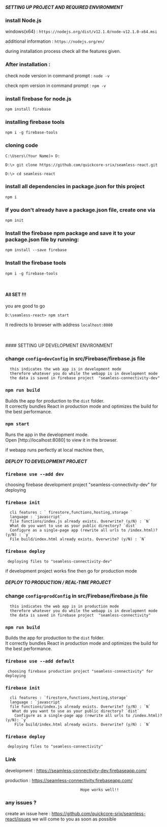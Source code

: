 ##### SETTING UP PROJECT AND REQUIRED ENVIRONMENT

### install Node.js

windows(x64) : `https://nodejs.org/dist/v12.1.0/node-v12.1.0-x64.msi`

additional information : `https://nodejs.org/en/`

during installation process check all the features given.

### After installation :

check node version in command prompt : `node -v`

check npm version in command prompt : `npm -v`

### install firebase for node.js

`npm install firebase`

### installing firebase tools

`npm i -g firebase-tools`

### cloning code

`C:\Users\(Your Name)> D:`

`D:\> git clone https://github.com/quickcore-srix/seamless-react.git`

`D:\> cd seamless-react`

### install all dependencies in package.json for this project

`npm i`

### If you don't already have a package.json file, create one via

`npm init`

### Install the firebase npm package and save it to your package.json file by running:

`npm install --save firebase`

### Install the firebase tools

`npm i -g firebase-tools`

<br/>

#### All SET !!!

you are good to go

`D:\seamless-react> npm start`

It redirects to browser with address `localhost:8080`

<br/>
<br/>
#### SETTING UP DEVELOPMENT ENVIRONMENT

### change `config=devConfig` in src/Firebase/firebase.js file

      this indicates the web app is in development mode
      therefore whatever you do while the webapp is in development mode
      the data is saved in firebase project  "seamless-connectivity-dev"

### `npm run build`

Builds the app for production to the `dist` folder.<br>
It correctly bundles React in production mode and optimizes the build for the best performance.

### `npm start`

Runs the app in the development mode.<br>
Open [http://localhost:8080] to view it in the browser.

if webapp runs perfectly at local machine then,

##### DEPLOY TO DEVELOPMENT PROJECT

### `firebase use --add dev`

choosing firebase development project "seamless-connectivity-dev" for deploying

### `firebase init`

      cli features : ` firestore,functions,hosting,storage `
      language : `javascript`
      file functions/index.js already exists. Overwrite? (y/N) : `N`
      What do you want to use as your public directory? `dist`
      Configure as a single-page app (rewrite all urls to /index.html)? (y/N) : `y`
      File build/index.html already exists. Overwrite? (y/N) : `N`

### `firebase deploy`

     deploying files to "seamless-connectivity-dev"

if development project works fine then go for production mode

##### DEPLOY TO PRODUCTION / REAL-TIME PROJECT

### change `config=prodConfig` in src/Firebase/firebase.js file

      this indicates the web app is in production mode
      therefore whatever you do while the webapp is in development mode
      the data is saved in firebase project  "seamless-connectivity"

### `npm run build`

Builds the app for production to the `dist` folder.<br>
It correctly bundles React in production mode and optimizes the build for the best performance.

### `firebase use --add default`

     choosing firebase production project "seamless-connectivity" for deploying

### `firebase init`

      cli features : `firestore,functions,hosting,storage`
      language : `javascript`
      file functions/index.js already exists. Overwrite? (y/N) : `N`
       What do you want to use as your public directory? `dist`
        Configure as a single-page app (rewrite all urls to /index.html)? (y/N): `y`
        File build/index.html already exists. Overwrite? (y/N) : `N`

### `firebase deploy`

     deploying files to "seamless-connectivity"

### Link

development : https://seamless-connectivity-dev.firebaseapp.com/

production : https://seamless-connectivity.firebaseapp.com/

                                     Hope works well!!

### any issues ?

create an issue here : https://github.com/quickcore-srix/seamless-react/issues
we will come to you as soon as possible
